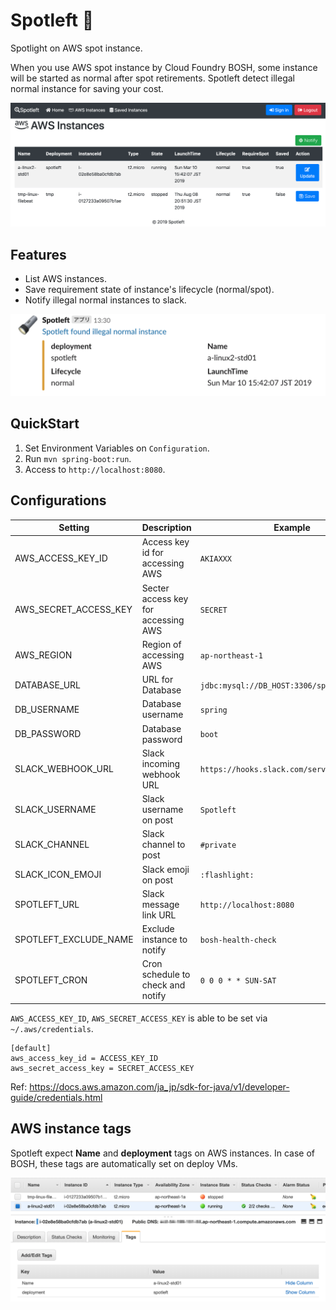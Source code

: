# Spotleft :flashlight:

Spotlight on AWS spot instance.

When you use AWS spot instance by Cloud Foundry BOSH, some instance will be started as normal after spot retirements. Spotleft detect illegal normal instance for saving your cost.

![](docs/images/Spotleft_Screenshot.png)

## Features
- List AWS instances.
- Save requirement state of instance's lifecycle (normal/spot). 
- Notify illegal normal instances to slack.

![](docs/images/Spotleft_Slack_Notification.png)

## QuickStart

1. Set Environment Variables on `Configuration`.
1. Run `mvn spring-boot:run`.
1. Access to `http://localhost:8080`.

## Configurations

| Setting               | Description                         | Example                                     |
| --------------------- | ----------------------------------- | ------------------------------------------- |
| AWS_ACCESS_KEY_ID     | Access key id for accessing AWS     | `AKIAXXX`                                   |
| AWS_SECRET_ACCESS_KEY | Secter access key for accessing AWS | `SECRET`                                    |
| AWS_REGION            | Region of accessing AWS             | `ap-northeast-1`                            |
| DATABASE_URL          | URL for Database                    | `jdbc:mysql://DB_HOST:3306/spotleft`        |
| DB_USERNAME           | Database username                   | `spring`                                    |
| DB_PASSWORD           | Database password                   | `boot`                                      |
| SLACK_WEBHOOK_URL     | Slack incoming webhook URL          | `https://hooks.slack.com/services/XXX/XXX/` |
| SLACK_USERNAME        | Slack username on post              | `Spotleft`                                  |
| SLACK_CHANNEL         | Slack channel to post               | `#private`                                  |
| SLACK_ICON_EMOJI      | Slack emoji on post                 | `:flashlight:`                              |
| SPOTLEFT_URL          | Slack message link URL              | `http://localhost:8080`                     |
| SPOTLEFT_EXCLUDE_NAME | Exclude instance to notify          | `bosh-health-check`                         |
| SPOTLEFT_CRON         | Cron schedule to check and notify   | `0 0 0 * * SUN-SAT`                         |

`AWS_ACCESS_KEY_ID`, `AWS_SECRET_ACCESS_KEY` is able to be set via `~/.aws/credentials`.

```
[default]
aws_access_key_id = ACCESS_KEY_ID
aws_secret_access_key = SECRET_ACCESS_KEY
```

Ref: https://docs.aws.amazon.com/ja_jp/sdk-for-java/v1/developer-guide/credentials.html

## AWS instance tags
Spotleft expect **Name** and **deployment** tags on AWS instances. In case of BOSH, these tags are automatically set on deploy VMs.

![](docs/images/Spotleft_AWS_tags.png)
